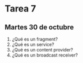 # Tarea 7

## Martes 30 de octubre

1. ¿Qué es un fragment?
2. ¿Qué es un service?
3. ¿Qué es un content provider?
4. ¿Qué es un broadcast receiver?

